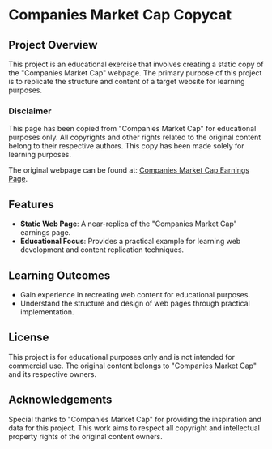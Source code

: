 # Companies Market Cap Copycat

## Project Overview
This project is an educational exercise that involves creating a static copy of the "Companies Market Cap" webpage. The primary purpose of this project is to replicate the structure and content of a target website for learning purposes.

### Disclaimer
This page has been copied from "Companies Market Cap" for educational purposes only. All copyrights and other rights related to the original content belong to their respective authors. This copy has been made solely for learning purposes.

The original webpage can be found at: [Companies Market Cap Earnings Page](https://companiesmarketcap.com/tesla/earnings/).

## Features
- **Static Web Page**: A near-replica of the "Companies Market Cap" earnings page.
- **Educational Focus**: Provides a practical example for learning web development and content replication techniques.

## Learning Outcomes
- Gain experience in recreating web content for educational purposes.
- Understand the structure and design of web pages through practical implementation.

## License
This project is for educational purposes only and is not intended for commercial use. The original content belongs to "Companies Market Cap" and its respective owners.

## Acknowledgements
Special thanks to "Companies Market Cap" for providing the inspiration and data for this project. This work aims to respect all copyright and intellectual property rights of the original content owners.

